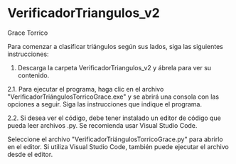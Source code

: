 # VerificadorTriangulos_v2 

Grace Torrico

Para comenzar a clasificar triángulos según sus lados, siga las siguientes instrucciones:

1. Descarga la carpeta VerificadorTriangulos_v2 y ábrela para ver su contenido.

2.1. Para ejecutar el programa, haga clic en el archivo "VerificadorTriángulosTorricoGrace.exe" y se abrirá una consola con las opciones a seguir. Siga las instrucciones que indique el programa.

2.2. Si desea ver el código, debe tener instalado un editor de código que pueda leer archivos .py. Se recomienda usar Visual Studio Code.

Seleccione el archivo "VerificadorTriángulosTorricoGrace.py" para abrirlo en el editor. Si utiliza Visual Studio Code, también puede ejecutar el archivo desde el editor.
